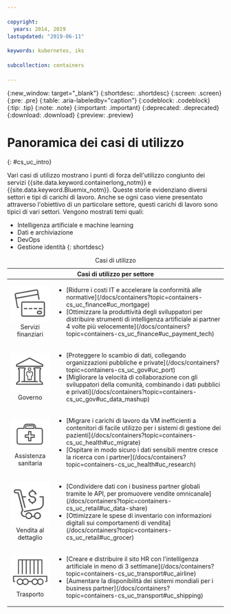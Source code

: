 ```yaml
---

copyright:
  years: 2014, 2019
lastupdated: "2019-06-11"

keywords: kubernetes, iks

subcollection: containers

---
```


{:new_window: target="_blank"}
{:shortdesc: .shortdesc}
{:screen: .screen}
{:pre: .pre}
{:table: .aria-labeledby="caption"}
{:codeblock: .codeblock}
{:tip: .tip}
{:note: .note}
{:important: .important}
{:deprecated: .deprecated}
{:download: .download}
{:preview: .preview}



# Panoramica dei casi di utilizzo
{: #cs_uc_intro}

Vari casi di utilizzo mostrano i punti di forza dell'utilizzo congiunto dei servizi {{site.data.keyword.containerlong_notm}} e {{site.data.keyword.Bluemix_notm}}. Queste storie evidenziano diversi settori e tipi di carichi di lavoro. Anche se ogni caso viene presentato attraverso l'obiettivo di un particolare settore, questi carichi di lavoro sono tipici di vari settori. Vengono mostrati temi quali: 
* Intelligenza artificiale e machine learning
* Dati e archiviazione
* DevOps
* Gestione identità
{: shortdesc}

<table summary="La tabella mostra i casi di utilizzo. Le righe devono essere lette da sinistra a destra, con le icone che rappresentano ciascun settore nella colonna uno e la descrizione nella colonna due.">
<caption>Casi di utilizzo</caption>
  <thead>
  <th colspan=2>Casi di utilizzo per settore</th>
  </thead>
  <tbody>
    <tr>
    <td align="center"><img src="images/finance.svg" alt="Icona di fronte e retro della carta di credito"/><br>Servizi finanziari</td>
    <td><ul>
    <li>[Ridurre i costi IT e accelerare la conformità alle normative](/docs/containers?topic=containers-cs_uc_finance#uc_mortgage)</li>
    <li>[Ottimizzare la produttività degli sviluppatori per distribuire strumenti di intelligenza artificiale ai partner 4 volte più velocemente](/docs/containers?topic=containers-cs_uc_finance#uc_payment_tech)</li>
    </ul></td>
     </tr>
     <tr>
     <td align="center"><img src="images/gov.svg" alt="Icona di edificio governativo con gente dentro"/><br>Governo</td>
     <td><ul>
    <li>[Proteggere lo scambio di dati, collegando organizzazioni pubbliche e private](/docs/containers?topic=containers-cs_uc_gov#uc_port)</li>
     <li>[Migliorare la velocità di collaborazione con gli sviluppatori della comunità, combinando i dati pubblici e privati](/docs/containers?topic=containers-cs_uc_gov#uc_data_mashup)</li></ul></td>
      </tr>
    <tr>
      <td align="center"><img src="images/health.svg" alt="Icona di borsa medica"/><br>Assistenza sanitaria</td>
      <td><ul>
     <li>[Migrare i carichi di lavoro da VM inefficienti a contenitori di facile utilizzo per i sistemi di gestione dei pazienti](/docs/containers?topic=containers-cs_uc_health#uc_migrate)</li>
      <li>[Ospitare in modo sicuro i dati sensibili mentre cresce la ricerca con i partner](/docs/containers?topic=containers-cs_uc_health#uc_research)</li>
      </ul></td>
      </tr>
      <tr>
         <td align="center"><img src="images/retail.svg" alt="Icona di carrello degli acquisti con il simbolo di valuta"/><br>Vendita al dettaglio</td>
         <td><ul>
        <li>[Condividere dati con i business partner globali tramite le API, per promuovere vendite omnicanale](/docs/containers?topic=containers-cs_uc_retail#uc_data-share)</li>
         <li>[Ottimizzare le spese di inventario con informazioni digitali sui comportamenti di vendita](/docs/containers?topic=containers-cs_uc_retail#uc_grocer)</li>
              </ul></td>
          </tr>
      <tr>
       <td align="center"><img src="images/transport.svg" alt="Icona di vagone ferroviario con contenitori"/><br>Trasporto</td>
           <td><ul>
          <li>[Creare e distribuire il sito HR con l'intelligenza artificiale in meno di 3 settimane](/docs/containers?topic=containers-cs_uc_transport#uc_airline)</li>
           <li>[Aumentare la disponibilità dei sistemi mondiali per i business partner](/docs/containers?topic=containers-cs_uc_transport#uc_shipping)</li></ul></td>
      </tr>
  </tbody>
  </table>
